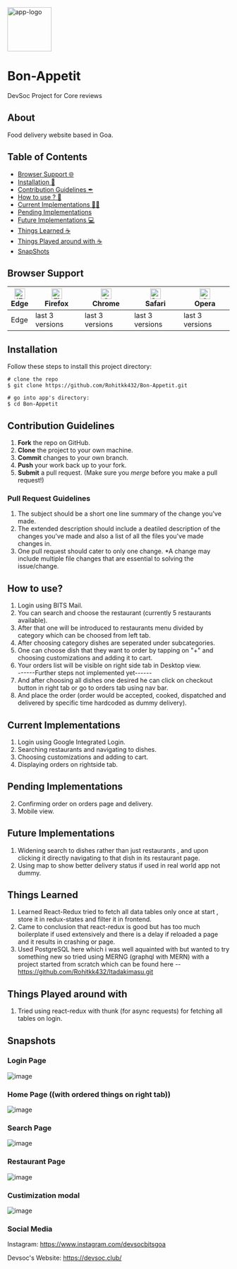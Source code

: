 <img width="100" alt="app-logo" src="https://res.cloudinary.com/rohitkk432/image/upload/v1629486251/Bon-Appetit_logo_o3f4ai.png">

# Bon-Appetit
DevSoc Project for Core reviews

## About
Food delivery website based in Goa.

## Table of Contents
- [Browser Support 🌐](#browser-support)
- [Installation 🐣](#installation)
- [Contribution Guidelines ✒](#contribution-guidelines)
- [How to use ? 📖](#how-to-use)
- [Current Implementations 👨‍💻](#current-implementations)
- [Pending Implementations ](#pending-implementations)
- [Future Implementations 💻](#future-implementations)
- [Things Learned ☕](#things-learned)
- [Things Played around with ☕](#things-played-around-with)
- [SnapShots](#snapshots)

## Browser Support
| [<img src="https://raw.githubusercontent.com/alrra/browser-logos/master/src/edge/edge_48x48.png" alt="IE / Edge" width="24px" height="24px" />](http://godban.github.io/browsers-support-badges/)</br>Edge | [<img src="https://raw.githubusercontent.com/alrra/browser-logos/master/src/firefox/firefox_48x48.png" alt="Firefox" width="24px" height="24px" />](http://godban.github.io/browsers-support-badges/)</br>Firefox | [<img src="https://raw.githubusercontent.com/alrra/browser-logos/master/src/chrome/chrome_48x48.png" alt="Chrome" width="24px" height="24px" />](http://godban.github.io/browsers-support-badges/)</br>Chrome | [<img src="https://raw.githubusercontent.com/alrra/browser-logos/master/src/safari/safari_48x48.png" alt="Safari" width="24px" height="24px" />](http://godban.github.io/browsers-support-badges/)</br>Safari | [<img src="https://raw.githubusercontent.com/alrra/browser-logos/master/src/opera/opera_48x48.png" alt="Opera" width="24px" height="24px" />](http://godban.github.io/browsers-support-badges/)</br>Opera |
| --- | --- | --- | --- | --- |
| Edge | last 3 versions | last 3 versions | last 3 versions | last 3 versions |

## Installation

Follow these steps to install this project directory:

```
# clone the repo
$ git clone https://github.com/Rohitkk432/Bon-Appetit.git

# go into app's directory:
$ cd Bon-Appetit

```

## Contribution Guidelines
1. **Fork** the repo on GitHub.
2. **Clone** the project to your own machine.
3. **Commit** changes to your own branch.
4. **Push** your work back up to your fork.
5. **Submit** a pull request.
(Make sure you *merge* before you make a pull request!)

### Pull Request Guidelines
1. The subject should be a short one line summary of the change you've made.
2. The extended description should include a deatiled description of the changes you've made and also a list of all the files you've made changes in.
3. One pull request should cater to only one change. *A change may include multiple file changes that are essential to solving the issue/change.

## How to use?
1. Login using BITS Mail.<br />
2. You can search and choose the restaurant (currently 5 restaurants available).<br />
3. After that one will be introduced to restaurants menu divided by category which can be choosed from left tab.<br />
4. After choosing category dishes are seperated under subcategories.<br />
5. One can choose dish that they want to order by tapping on "+" and choosing customizations and adding it to cart.<br />
6. Your orders list will be visible on right side tab in Desktop view.<br />
------Further steps not implemented yet------<br />
7. And after choosing all dishes one desired he can click on checkout button in right tab or go to orders tab using nav bar.<br />
8. And place the order (order would be accepted, cooked,  dispatched and delivered by specific time hardcoded as dummy delivery).<br />

## Current Implementations
1. Login using Google Integrated Login.
2. Searching restaurants and navigating to dishes.
3. Choosing customizations and adding to cart.
4. Displaying orders on rightside tab.

## Pending Implementations
2. Confirming order on orders page and delivery.
3. Mobile view.

## Future Implementations
1. Widening search to dishes rather than just restaurants , and upon clicking it directly navigating to that dish in its restaurant page.
2. Using map to show better delivery status if used in real world app not dummy.


## Things Learned
1. Learned React-Redux tried to fetch all data tables only once at start , store it in redux-states and filter it in frontend.
2. Came to conclusion that react-redux is good but has too much boilerplate if used extensively and there is a delay if reloaded a page and it results in crashing or page.
3. Used PostgreSQL here which i was well aquainted with but wanted to try something new so tried using MERNG (graphql with MERN) with a project started from scratch which can be found here -- https://github.com/Rohitkk432/Itadakimasu.git 

## Things Played around with
1. Tried using react-redux with thunk (for async requests) for fetching all tables on login. 

## Snapshots

### Login Page
![image](https://user-images.githubusercontent.com/74586376/130281030-3f5b33e6-aa87-418f-ad5f-c200f00413a0.png)

### Home Page ((with ordered things on right tab))
![image](https://user-images.githubusercontent.com/74586376/130281101-81f05f15-95ab-490f-9613-153c39fb3212.png)

### Search Page
![image](https://user-images.githubusercontent.com/74586376/130281204-eafeb343-69a5-437d-8765-56174788f6b7.png)

### Restaurant Page
![image](https://user-images.githubusercontent.com/74586376/130281299-ccbaa863-8f72-4bd8-91a1-f6b5656e6195.png)

### Custimization modal
![image](https://user-images.githubusercontent.com/74586376/130281382-779278dc-c3bc-4657-9237-f1a7d37c4bf7.png)

### Social Media

Instagram: <https://www.instagram.com/devsocbitsgoa>

Devsoc's Website: <https://devsoc.club/>

